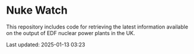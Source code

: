 # Nuke Watch

This repository includes code for retrieving the latest information available on the output of EDF nuclear power plants in the UK.

Last updated: 2025-01-13 03:23
